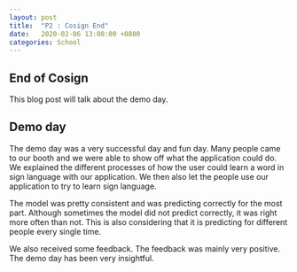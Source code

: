 ```yaml
---
layout: post
title:  "P2 : Cosign End"
date:   2020-02-06 13:00:00 +0800
categories: School
---
```


## End of Cosign
This blog post will talk about the demo day. 

## Demo day
The demo day was a very successful day and fun day. Many people came to our booth and we were able to show off what the application could do. We explained the different processes of how the user could learn a word in sign language with our application. We then also let the people use our application to try to learn sign language.

The model was pretty consistent and was predicting correctly for the most part. Although sometimes the model did not predict correctly, it was right more often than not. This is also considering that it is predicting for different people every single time.

We also received some feedback. The feedback was mainly very positive. The demo day has been very insightful.
